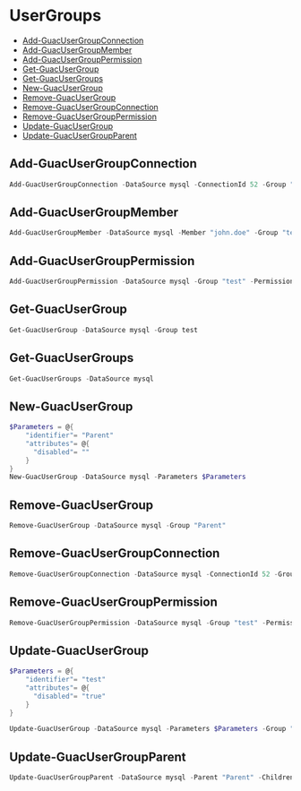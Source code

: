 # UserGroups

 - [Add-GuacUserGroupConnection](#add-guacusergroupconnection)
 - [Add-GuacUserGroupMember](#add-guacusergroupmember)
 - [Add-GuacUserGroupPermission](#add-guacusergrouppermission)
 - [Get-GuacUserGroup](#get-guacusergroup)
 - [Get-GuacUserGroups](#get-guacusergroups)
 - [New-GuacUserGroup](#new-guacusergroup)
 - [Remove-GuacUserGroup](#remove-guacusergroup)
 - [Remove-GuacUserGroupConnection](#remove-guacusergroupconnection)
 - [Remove-GuacUserGroupPermission](#remove-guacusergrouppermission)
 - [Update-GuacUserGroup](#update-guacusergroup)
 - [Update-GuacUserGroupParent](#update-guacusergroupparent)

## Add-GuacUserGroupConnection
```Powershell
Add-GuacUserGroupConnection -DataSource mysql -ConnectionId 52 -Group "test"
```
## Add-GuacUserGroupMember
```Powershell
Add-GuacUserGroupMember -DataSource mysql -Member "john.doe" -Group "test"
```
## Add-GuacUserGroupPermission
```Powershell
Add-GuacUserGroupPermission -DataSource mysql -Group "test" -Permission "READ"
```
## Get-GuacUserGroup
```Powershell
Get-GuacUserGroup -DataSource mysql -Group test
```
## Get-GuacUserGroups
```Powershell
Get-GuacUserGroups -DataSource mysql
```
## New-GuacUserGroup
```Powershell
$Parameters = @{
    "identifier"= "Parent"
    "attributes"= @{
      "disabled"= ""
    }
}
New-GuacUserGroup -DataSource mysql -Parameters $Parameters
```
## Remove-GuacUserGroup
```Powershell
Remove-GuacUserGroup -DataSource mysql -Group "Parent"
```
## Remove-GuacUserGroupConnection
```Powershell
Remove-GuacUserGroupConnection -DataSource mysql -ConnectionId 52 -Group "test"
```
## Remove-GuacUserGroupPermission
```Powershell
Remove-GuacUserGroupPermission -DataSource mysql -Group "test" -Permission "ADMINISTER"
```
## Update-GuacUserGroup
```Powershell
$Parameters = @{
    "identifier"= "test"
    "attributes"= @{
      "disabled"= "true"
    }
}

Update-GuacUserGroup -DataSource mysql -Parameters $Parameters -Group "test"
```
## Update-GuacUserGroupParent
```Powershell
Update-GuacUserGroupParent -DataSource mysql -Parent "Parent" -Children "test"
```

